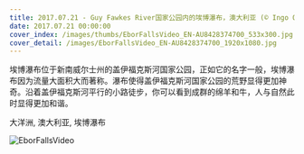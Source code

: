 ```yaml
---
title: 2017.07.21 - Guy Fawkes River国家公园内的埃博瀑布，澳大利亚 (© Ingo Oeland/Alamy)
date: 2017.07.21 00:00:00
cover_index: /images/thumbs/EborFallsVideo_EN-AU8428374700_533x300.jpg
cover_detail: /images/EborFallsVideo_EN-AU8428374700_1920x1080.jpg
---
```


埃博瀑布位于新南威尔士州的盖伊福克斯河国家公园，正如它的名字一般，埃博瀑布因为流量大面积大而著称。瀑布使得盖伊福克斯河国家公园的荒野显得更加神奇。沿着盖伊福克斯河平行的小路徒步，你可以看到成群的绵羊和牛，人与自然此时显得更加和谐。

大洋洲, 澳大利亚, 埃博瀑布

![EborFallsVideo](/images/EborFallsVideo_EN-AU8428374700_1920x1080.jpg)
